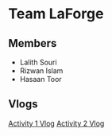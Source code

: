# Team LaForge

## Members
* Lalith Souri
* Rizwan Islam
* Hasaan Toor

## Vlogs
[Activity 1 Vlog](https://www.youtube.com/watch?v=HbZrESt8KsI&ab_channel=HasaanToor)
[Activity 2 Vlog]()
